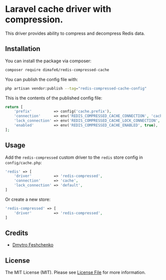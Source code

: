 # Laravel cache driver with compression.

This driver provides ability to compress and decompress Redis data.

## Installation

You can install the package via composer:

```bash
composer require dimafe6/redis-compressed-cache
```

You can publish the config file with:

```bash
php artisan vendor:publish --tag="redis-compressed-cache-config"
```

This is the contents of the published config file:

```php
return [
    'prefix'          => config('cache.prefix'),
    'connection'      => env('REDIS_COMPRESSED_CACHE_CONNECTION', 'cache'),
    'lock_connection' => env('REDIS_COMPRESSED_CACHE_LOCK_CONNECTION', 'default'),
    'enabled'         => env('REDIS_COMPRESSED_CACHE_ENABLED', true),
];
```

## Usage

Add the `redis-compressed` custom driver to the `redis` store config in `config/cache.php`:

```php
'redis' => [
    'driver'          => 'redis-compressed',
    'connection'      => 'cache',
    'lock_connection' => 'default',
]
```

Or create a new store:

```php
'redis-compressed' => [
    'driver'          => 'redis-compressed',
]
```

## Credits

- [Dmytro Feshchenko](https://github.com/dimafe6)

## License

The MIT License (MIT). Please see [License File](LICENSE.md) for more information.
